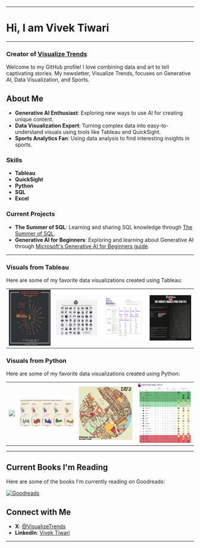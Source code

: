 
---

# Hi, I am Vivek Tiwari

---

### Creator of [Visualize Trends](https://visualizetrends.substack.com)

Welcome to my GitHub profile! I love combining data and art to tell captivating stories. My newsletter, Visualize Trends, focuses on Generative AI, Data Visualization, and Sports.

## About Me

- **Generative AI Enthusiast**: Exploring new ways to use AI for creating unique content.
- **Data Visualization Expert**: Turning complex data into easy-to-understand visuals using tools like Tableau and QuickSight.
- **Sports Analytics Fan**: Using data analysis to find interesting insights in sports.

### Skills

- **Tableau**
- **QuickSight**
- **Python**
- **SQL**
- **Excel**


### Current Projects

- **The Summer of SQL**: Learning and sharing SQL knowledge through [The Summer of SQL](https://github.com/wjsutton/the_summer_of_sql).
- **Generative AI for Beginners**: Exploring and learning about Generative AI through [Microsoft's Generative AI for Beginners guide](https://microsoft.github.io/generative-ai-for-beginners/#/).

---

### Visuals from Tableau
Here are some of my favorite data visualizations created using Tableau:

<table>
  <tr>
    <td>
      <a href="https://public.tableau.com/app/profile/visualizetrends/viz/ViratKohli-TheRunMachine/ViratKohli-RunMachine" target="_blank">
        <img src="https://github.com/probablyvivek/probablyvivek/blob/main/1.%20Virat%20Kohli%20-%20Run%20Machine.png?raw=True" height ="150" width="300"/>
      </a>
    </td>
    <td>
      <a href="https://public.tableau.com/app/profile/visualizetrends/viz/BharatRatnaAwardWinners/BharatRatna" target="_blank">
        <img src="https://github.com/probablyvivek/probablyvivek/blob/main/2.%20Bharat%20Ratna.png?raw=True" width="300"/>
      </a>
    </td>
    <td>
      <a href="https://public.tableau.com/app/profile/visualizetrends/viz/BritonsNewYearResolutions_17059511843240/2024BritonsNYResolutions" target="_blank">
        <img src="https://github.com/probablyvivek/probablyvivek/blob/main/3.%202024%20Briton's%20NY%20Resolutions.png?raw=True" width="300"/>
      </a>
    </td>
    <td>
      <a href="https://public.tableau.com/app/profile/visualizetrends/viz/WorldsHighestPaidAthletesForbes2023/Forbes2023" target="_blank">
        <img src="https://github.com/probablyvivek/probablyvivek/blob/main/4.%20Forbes%202023.png?raw=True" width="300"/>
      </a>
    </td>
  </tr>
</table>

### Visuals from Python

Here are some of my favorite data visualizations created using Python:

<table>
  <tr>
    <td>
      <img src="https://github.com/probablyvivek/probablyvivek/blob/main/1.%20Python%20-%20Game%20Of%20Thrones.png?raw=True" width="300"/>
    </td>
    <td>
      <img src="https://github.com/probablyvivek/probablyvivek/blob/main/2.%20Python%20-%20European%20Leagues2023-24.png?raw=True" width="300"/>
    </td>
    <td>
      <img src="https://github.com/probablyvivek/probablyvivek/blob/main/3.%20Python%20-%20StamfordBridge.png?raw=True" width="300"/>
    </td>
    <td>
      <img src="https://github.com/probablyvivek/probablyvivek/blob/main/4.%20Python%20-%20EPL_Standings_24.png?raw=True" width="300"/>
    </td>
  </tr>
</table>

---
## Current Books I'm Reading

Here are some of the books I'm currently reading on Goodreads:

[![Goodreads](https://img.shields.io/badge/Goodreads-Visit%20My%20Profile-green)](https://www.goodreads.com/user/show/26703575-vivek-tiwari)


## Connect with Me

- **X**: [@VisualizeTrends](https://twitter.com/VisualizeTrends)
- **LinkedIn**: [Vivek Tiwari](https://www.linkedin.com/in/vivektiwari13/)

---


